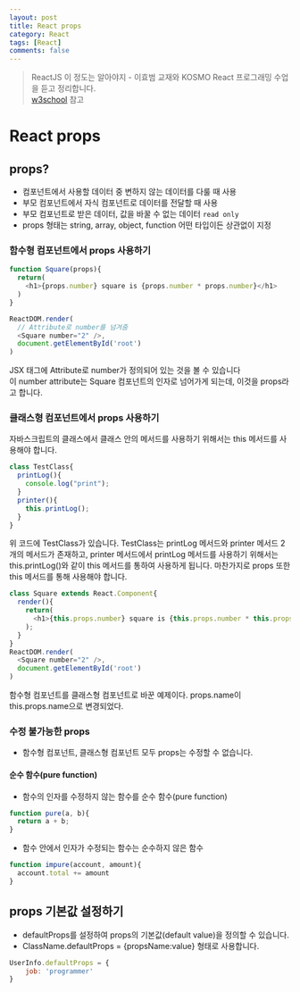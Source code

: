 ```yaml
---
layout: post
title: React props
category: React
tags: [React]
comments: false
---
```

> ReactJS 이 정도는 알아야지 - 이효범 교재와 KOSMO React 프로그래밍 수업을 듣고 정리합니다.  
> [w3school](https://www.w3schools.com) 참고

# React props

## props?

- 컴포넌트에서 사용할 데이터 중 변하지 않는 데이터를 다룰 때 사용
- 부모 컴포넌트에서 자식 컴포넌트로 데이터를 전달할 때 사용
- 부모 컴포넌트로 받은 데이터, 값을 바꿀 수 없는 데이터 `read only`
- props 형태는 string, array, object, function 어떤 타입이든 상관없이 지정

### 함수형 컴포넌트에서 props 사용하기

```javascript
function Square(props){
  return(
    <h1>{props.number} square is {props.number * props.number}</h1>
  )
}

ReactDOM.render(
  // Attribute로 number를 넘겨줌
  <Square number="2" />,
  document.getElementById('root')
)
```

<Square/> JSX 태그에 Attribute로 number가 정의되어 있는 것을 볼 수 있습니다  
이 number attribute는 Square 컴포넌트의 인자로 넘어가게 되는데, 이것을 props라고 합니다. 

### 클래스형 컴포넌트에서 props 사용하기

자바스크립트의 클래스에서 클래스 안의 메서드를 사용하기 위해서는 this 메서드를 사용해야 합니다.  

```javascript
class TestClass{
  printLog(){
  	console.log("print");
  }
  printer(){
  	this.printLog();
  }
}
```

위 코드에 TestClass가 있습니다. TestClass는 printLog 메서드와 printer 메서드 2개의 메서드가 존재하고, printer 메서드에서 printLog 메서드를 사용하기 위해서는 this.printLog()와 같이 this 메서드를 통하여 사용하게 됩니다.
마찬가지로 props 또한 this 메서드를 통해 사용해야 합니다.  

```javascript
class Square extends React.Component{
  render(){
  	return(
  	  <h1>{this.props.number} square is {this.props.number * this.props.number}</h1>
  	);
  }
}
ReactDOM.render(
  <Square number="2" />,
  document.getElementById('root')
)
```

함수형 컴포넌트를 클래스형 컴포넌트로 바꾼 예제이다. props.name이 this.props.name으로 변경되었다.

### 수정 불가능한 props

- 함수형 컴포넌트, 클래스형 컴포넌트 모두 props는 수정할 수 없습니다.

#### 순수 함수(pure function)

- 함수의 인자를 수정하지 않는 함수를 순수 함수(pure function)
```javascript
function pure(a, b){
  return a + b;
}
```

- 함수 안에서 인자가 수정되는 함수는 순수하지 않은 함수
```javascript
function impure(account, amount){
  account.total += amount
}
```

## props 기본값 설정하기

- defaultProps를 설정하여 props의 기본값(default value)을 정의할 수 있습니다.
- ClassName.defaultProps = {propsName:value} 형태로 사용합니다.

```javascript
UserInfo.defaultProps = {
	job: 'programmer'
}
```
